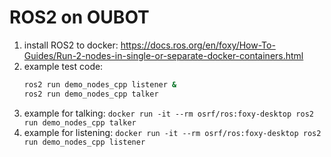 # ROS2 on OUBOT
1. install ROS2 to docker: https://docs.ros.org/en/foxy/How-To-Guides/Run-2-nodes-in-single-or-separate-docker-containers.html
2. example test code: 
   ```bash
   ros2 run demo_nodes_cpp listener &
   ros2 run demo_nodes_cpp talker
   ```
3. example for talking: `docker run -it --rm osrf/ros:foxy-desktop ros2 run demo_nodes_cpp talker`
4. example for listening: `docker run -it --rm osrf/ros:foxy-desktop ros2 run demo_nodes_cpp listener`